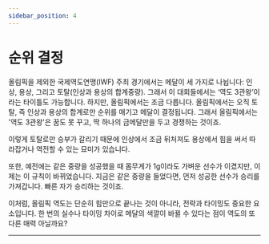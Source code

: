 ```yaml
---
sidebar_position: 4
---
```


# 순위 결정

올림픽을 제외한 국제역도연맹(IWF) 주최 경기에서는 메달이 세 가지로 나뉩니다: 인상, 용상, 그리고 토탈(인상과 용상의 합계중량). 그래서 이 대회들에서는 ‘역도 3관왕’이라는 타이틀도 가능합니다. 하지만, 올림픽에서는 조금 다릅니다. 올림픽에서는 오직 토탈, 즉 인상과 용상의 합계로만 순위를 매기고 메달이 결정됩니다. 그래서 올림픽에서는 '역도 3관왕'은 꿈도 못 꾸고, 딱 하나의 금메달만을 두고 경쟁하는 것이죠.

이렇게 토탈로만 승부가 갈리기 때문에 인상에서 조금 뒤처져도 용상에서 힘을 써서 따라잡거나 역전할 수 있는 묘미가 있습니다.

또한, 예전에는 같은 중량을 성공했을 때 몸무게가 1g이라도 가벼운 선수가 이겼지만, 이제는 이 규칙이 바뀌었습니다. 지금은 같은 중량을 들었다면, 먼저 성공한 선수가 승리를 가져갑니다. 빠른 자가 승리하는 것이죠.

이처럼, 올림픽 역도는 단순히 힘만으로 끝나는 것이 아니라, 전략과 타이밍도 중요한 요소입니다. 한 번의 실수나 타이밍 차이로 메달의 색깔이 바뀔 수 있다는 점이 역도의 또 다른 매력 아닐까요?

---
